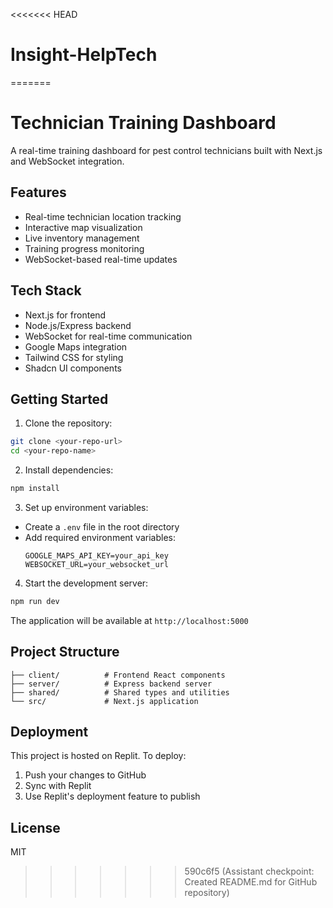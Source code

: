 <<<<<<< HEAD
# Insight-HelpTech
=======

# Technician Training Dashboard

A real-time training dashboard for pest control technicians built with Next.js and WebSocket integration.

## Features

- Real-time technician location tracking
- Interactive map visualization
- Live inventory management
- Training progress monitoring
- WebSocket-based real-time updates

## Tech Stack

- Next.js for frontend
- Node.js/Express backend
- WebSocket for real-time communication
- Google Maps integration
- Tailwind CSS for styling
- Shadcn UI components

## Getting Started

1. Clone the repository:
```bash
git clone <your-repo-url>
cd <your-repo-name>
```

2. Install dependencies:
```bash
npm install
```

3. Set up environment variables:
- Create a `.env` file in the root directory
- Add required environment variables:
  ```
  GOOGLE_MAPS_API_KEY=your_api_key
  WEBSOCKET_URL=your_websocket_url
  ```

4. Start the development server:
```bash
npm run dev
```

The application will be available at `http://localhost:5000`

## Project Structure

```
├── client/          # Frontend React components
├── server/          # Express backend server
├── shared/          # Shared types and utilities
└── src/             # Next.js application
```

## Deployment

This project is hosted on Replit. To deploy:

1. Push your changes to GitHub
2. Sync with Replit
3. Use Replit's deployment feature to publish

## License

MIT
>>>>>>> 590c6f5 (Assistant checkpoint: Created README.md for GitHub repository)
